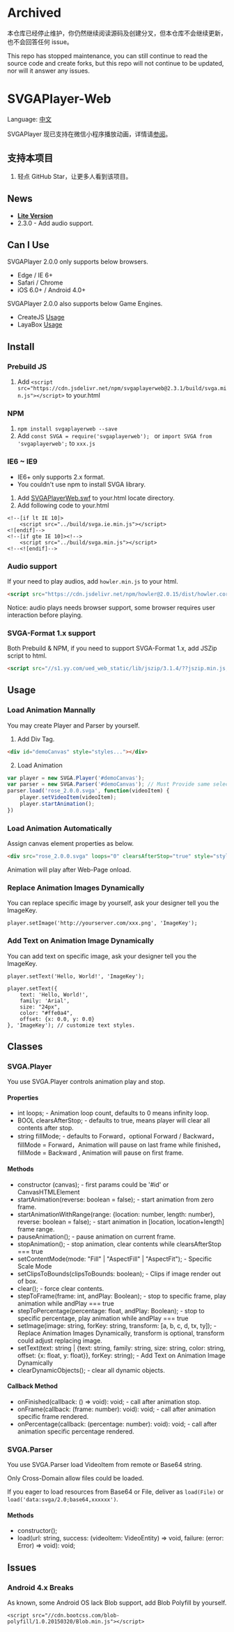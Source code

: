# Archived

本仓库已经停止维护，你仍然继续阅读源码及创建分叉，但本仓库不会继续更新，也不会回答任何 issue。

This repo has stopped maintenance, you can still continue to read the source code and create forks, but this repo will not continue to be updated, nor will it answer any issues.

# SVGAPlayer-Web

Language: [中文](README.zh.md)

SVGAPlayer 现已支持在微信小程序播放动画，详情请[参阅](https://github.com/yyued/SVGAPlayer-Web/tree/mp)。

## 支持本项目

1. 轻点 GitHub Star，让更多人看到该项目。

## News

* **[Lite Version](https://github.com/svga/SVGAPlayer-Web-Lite)**
* 2.3.0 - Add audio support.

## Can I Use

SVGAPlayer 2.0.0 only supports below browsers.

* Edge / IE 6+
* Safari / Chrome
* iOS 6.0+ / Android 4.0+

SVGAPlayer 2.0.0 also supports below Game Engines.

* CreateJS [Usage](CreateJS.README.md)
* LayaBox [Usage](LayaBox.README.md)

## Install

### Prebuild JS

1. Add ```<script src="https://cdn.jsdelivr.net/npm/svgaplayerweb@2.3.1/build/svga.min.js"></script>``` to your.html

### NPM

1. ```npm install svgaplayerweb --save```
2. Add ```const SVGA = require('svgaplayerweb'); ``` or ```import SVGA from 'svgaplayerweb';``` to ```xxx.js```

### IE6 ~ IE9

* IE6+ only supports 2.x format.
* You couldn't use npm to install SVGA library.

1. Add [SVGAPlayerWeb.swf](https://github.com/yyued/SVGAPlayer-Web/blob/master/tests/SVGAPlayerWeb.swf) to your.html locate directory.
2. Add following code to your.html

```
<!--[if lt IE 10]> 
    <script src="../build/svga.ie.min.js"></script>
<![endif]-->
<!--[if gte IE 10]><!-->
    <script src="../build/svga.min.js"></script>
<!--<![endif]-->
```

### Audio support

If your need to play audios, add ```howler.min.js``` to your html.

```html
<script src="https://cdn.jsdelivr.net/npm/howler@2.0.15/dist/howler.core.min.js"></script>
```

Notice: audio plays needs browser support, some browser requires user interaction before playing.

### SVGA-Format 1.x support

Both Prebuild & NPM, if you need to support SVGA-Format 1.x, add JSZip script to html.

```html
<script src="//s1.yy.com/ued_web_static/lib/jszip/3.1.4/??jszip.min.js,jszip-utils.min.js" charset="utf-8"></script>
```

## Usage

### Load Animation Mannally

You may create Player and Parser by yourself.

1. Add Div Tag.

```html
<div id="demoCanvas" style="styles..."></div>
```

2. Load Animation

```js
var player = new SVGA.Player('#demoCanvas');
var parser = new SVGA.Parser('#demoCanvas'); // Must Provide same selector eg:#demoCanvas IF support IE6+
parser.load('rose_2.0.0.svga', function(videoItem) {
    player.setVideoItem(videoItem);
    player.startAnimation();
})
```

### Load Animation Automatically

Assign canvas element properties as below.

```html
<div src="rose_2.0.0.svga" loops="0" clearsAfterStop="true" style="styles..."></div>
```

Animation will play after Web-Page onload.

### Replace Animation Images Dynamically

You can replace specific image by yourself, ask your designer tell you the ImageKey.

```
player.setImage('http://yourserver.com/xxx.png', 'ImageKey');
```

### Add Text on Animation Image Dynamically

You can add text on specific image, ask your designer tell you the ImageKey.

```
player.setText('Hello, World!', 'ImageKey');
```

```
player.setText({ 
    text: 'Hello, World!', 
    family: 'Arial',
    size: "24px", 
    color: "#ffe0a4",
    offset: {x: 0.0, y: 0.0}
}, 'ImageKey'); // customize text styles.
```

## Classes

### SVGA.Player

You use SVGA.Player controls animation play and stop.

#### Properties

* int loops; - Animation loop count, defaults to 0 means infinity loop.
* BOOL clearsAfterStop; - defaults to true, means player will clear all contents after stop.
* string fillMode; - defaults to Forward，optional Forward / Backward，fillMode = Forward，Animation will pause on last frame while finished，fillMode = Backward , Animation will pause on first frame.

#### Methods

* constructor (canvas); - first params could be '#id' or CanvasHTMLElement
* startAnimation(reverse: boolean = false); - start animation from zero frame.
* startAnimationWithRange(range: {location: number, length: number}, reverse: boolean = false); - start animation in [location, location+length] frame range.
* pauseAnimation(); - pause animation on current frame.
* stopAnimation(); - stop animation, clear contents while clearsAfterStop === true
* setContentMode(mode: "Fill" | "AspectFill" | "AspectFit"); - Specific Scale Mode
* setClipsToBounds(clipsToBounds: boolean); - Clips if image render out of box.
* clear(); - force clear contents.
* stepToFrame(frame: int, andPlay: Boolean); - stop to specific frame, play animation while andPlay === true
* stepToPercentage(percentage: float, andPlay: Boolean); - stop to specific percentage, play animation while andPlay === true
* setImage(image: string, forKey: string, transform: [a, b, c, d, tx, ty]); - Replace Animation Images Dynamically, transform is optional, transform could adjust replacing image.
* setText(text: string | {text: string, family: string, size: string, color: string, offset: {x: float, y: float}}, forKey: string); - Add Text on Animation Image Dynamically
* clearDynamicObjects(); - clear all dynamic objects.

#### Callback Method
* onFinished(callback: () => void): void; - call after animation stop.
* onFrame(callback: (frame: number): void): void; - call after animation specific frame rendered.
* onPercentage(callback: (percentage: number): void): void; - call after animation specific percentage rendered.

### SVGA.Parser

You use SVGA.Parser load VideoItem from remote or Base64 string.

Only Cross-Domain allow files could be loaded.

If you eager to load resources from Base64 or File, deliver as ```load(File)``` or ```load('data:svga/2.0;base64,xxxxxx')```.

#### Methods

* constructor();
* load(url: string, success: (videoItem: VideoEntity) => void, failure: (error: Error) => void): void;

## Issues

### Android 4.x Breaks

As known, some Android OS lack Blob support, add Blob Polyfill by yourself.

```
<script src="//cdn.bootcss.com/blob-polyfill/1.0.20150320/Blob.min.js"></script>
```
